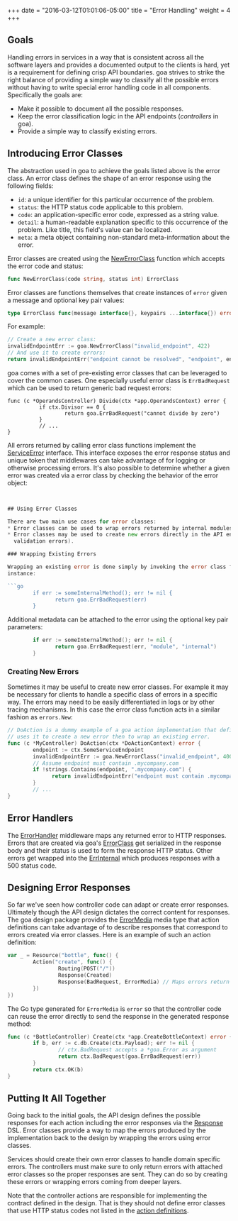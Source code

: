+++
date = "2016-03-12T01:01:06-05:00"
title = "Error Handling"
weight = 4
+++

## Goals

Handling errors in services in a way that is consistent across all the software layers and provides
a documented output to the clients is hard, yet is a requirement for defining crisp API boundaries.
goa strives to strike the right balance of providing a simple way to classify all the possible
errors without having to write special error handling code in all components. Specifically the goals
are:

* Make it possible to document all the possible responses.
* Keep the error classification logic in the API endpoints (*controllers* in goa).
* Provide a simple way to classify existing errors.

## Introducing Error Classes

The abstraction used in goa to achieve the goals listed above is the error class. An error class
defines the shape of an error response using the following fields:

* `id`: a unique identifier for this particular occurrence of the problem.
* `status`: the HTTP status code applicable to this problem.
* `code`: an application-specific error code, expressed as a string value.
* `detail`: a human-readable explanation specific to this occurrence of the problem. Like title, this field's value can be localized.
* `meta`: a meta object containing non-standard meta-information about the error.

Error classes are created using the
[NewErrorClass](https://goa.design/reference/goa/#func-newerrorclass-a-name-goa-errorclass-newerrorclass-a)
function which accepts the error code and status:

```go
func NewErrorClass(code string, status int) ErrorClass
```

Error classes are functions themselves that create instances of `error` given a message and
optional key pair values:

```go
type ErrorClass func(message interface{}, keypairs ...interface{}) error
```

For example:

```go
// Create a new error class:
invalidEndpointErr := goa.NewErrorClass("invalid_endpoint", 422)
// And use it to create errors:
return invalidEndpointErr("endpoint cannot be resolved", "endpoint", endpoint, "error", err)
```

goa comes with a set of pre-existing error classes that can be leveraged to cover the common cases.
One especially useful error class is `ErrBadRequest` which can be used to return generic bad
request errors:

```
func (c *OperandsController) Divide(ctx *app.OperandsContext) error {
          if ctx.Divisor == 0 {
                  return goa.ErrBadRequest("cannot divide by zero")
          }
          // ...
}
```

All errors returned by calling error class functions implement the
[ServiceError](https://goa.design/reference/goa/#type-serviceerror-a-name-goa-serviceerror-a) interface.
This interface exposes the error response status and unique token that middlewares can take
advantage of for logging or otherwise processing errors. It's also possible to determine whether a
given error was created via a error class by checking the behavior of the error object:

```go
    

## Using Error Classes

There are two main use cases for error classes:
* Error classes can be used to wrap errors returned by internal modules.
* Error classes may be used to create new errors directly in the API endpoint (e.g. custom
  validation errors).

### Wrapping Existing Errors

Wrapping an existing error is done simply by invoking the error class function on the `error`
instance:

```go
        if err := someInternalMethod(); err != nil {
               return goa.ErrBadRequest(err)
        }
```

Additional metadata can be attached to the error using the optional key pair parameters:

```go
        if err := someInternalMethod(); err != nil {
               return goa.ErrBadRequest(err, "module", "internal")
        }
```

### Creating New Errors

Sometimes it may be useful to create new error classes. For example it may be necessary for clients
to handle a specific class of errors in a specific way. The errors may need to be easily
differentiated in logs or by other tracing mechanisms. In this case the error class function acts in
a similar fashion as `errors.New`:

```go
// DoAction is a dummy example of a goa action implementation that defines a new error class and
// uses it to create a new error then to wrap an existing error.
func (c *MyController) DoAction(ctx *DoActionContext) error {
        endpoint := ctx.SomeServiceEndpoint
        invalidEndpointErr := goa.NewErrorClass("invalid_endpoint", 400)
        // Assume endpoint must contain .mycompany.com
        if !strings.Contains(endpoint, ".mycompany.com") {
              return invalidEndpointErr("endpoint must contain .mycompany.com", "endpoint", endpoint)
        }
        // ...
}
```

## Error Handlers

The
[ErrorHandler](https://goa.design/reference/goa/middleware/#func-errorhandler-a-name-middleware-errorhandler-a)
middleware maps any returned error to HTTP responses.  Errors that are created via goa's
[ErrorClass](https://goa.design/reference/goa/#type-error-a-name-goa-error-a) get serialized in the
response body and their status is used to form the response HTTP status.  Other errors get wrapped
into the [ErrInternal](https://goa.design/reference/goa/#variables) which produces responses with a
500 status code.

## Designing Error Responses

So far we've seen how controller code can adapt or create error responses. Ultimately though the API
design dictates the correct content for responses. The goa design package provides the
[ErrorMedia](https://goa.design/reference/goa/design.html#variables)
media type that action definitions can take advantage of to describe responses that correspond to
errors created via error classes. Here is an example of such an action definition:

```go
var _ = Resource("bottle", func() {
        Action("create", func() {
                Routing(POST("/"))
                Response(Created)
                Response(BadRequest, ErrorMedia) // Maps errors return by the Create action
        })
})
```

The Go type generated for `ErrorMedia` is `error` so that the controller code can reuse the
error directly to send the response in the generated response method:

```go
func (c *BottleController) Create(ctx *app.CreateBottleContext) error {
        if b, err := c.db.Create(ctx.Payload); err != nil {
                // ctx.BadRequest accepts a *goa.Error as argument
                return ctx.BadRequest(goa.ErrBadRequest(err))
        }
        return ctx.OK(b)
}
```

## Putting It All Together

Going back to the initial goals, the API design defines the possible responses for each action
including the error responses via the
[Response](https://goa.design/reference/goa/design/apidsl.html#func-response-a-name-apidsl-response-a)
DSL. Error classes provide a way to map the errors produced by the
implementation back to the design by wrapping the errors using error classes.

Services should create their own error classes to handle domain specific errors. The controllers
must make sure to only return errors with attached error classes so the proper responses are sent.
They can do so by creating these errors or wrapping errors coming from deeper layers.

Note that the controller actions are responsible for implementing the contract defined in the
design. That is they should not define error classes that use HTTP status codes not listed in the
[action definitions](https://goa.design/reference/goa/design/apidsl.html#func-action-a-name-apidsl-action-a).
